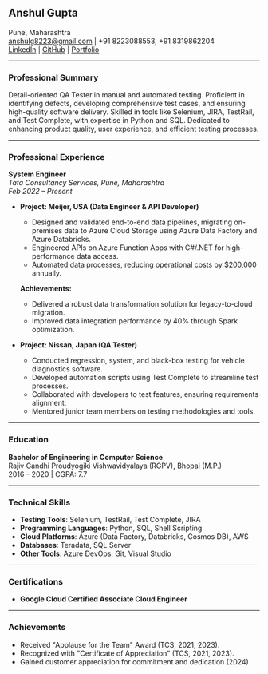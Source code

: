 ## **Anshul Gupta**  
Pune, Maharashtra  
anshulg8223@gmail.com | +91 8223088553, +91 8319862204  
[LinkedIn](https://www.linkedin.com/in/AnshulGupta) | [GitHub](https://github.com/AnshulGupta) | [Portfolio](https://anshulg8223.github.io)

---

### **Professional Summary**  
Detail-oriented QA Tester in manual and automated testing. Proficient in identifying defects, developing comprehensive test cases, and ensuring high-quality software delivery. Skilled in tools like Selenium, JIRA, TestRail, and Test Complete, with expertise in Python and SQL. Dedicated to enhancing product quality, user experience, and efficient testing processes.

---

### **Professional Experience**

**System Engineer**  
*Tata Consultancy Services, Pune, Maharashtra*  
*Feb 2022 – Present*  

- **Project: Meijer, USA (Data Engineer & API Developer)**  
  - Designed and validated end-to-end data pipelines, migrating on-premises data to Azure Cloud Storage using Azure Data Factory and Azure Databricks.  
  - Engineered APIs on Azure Function Apps with C#/.NET for high-performance data access.  
  - Automated data processes, reducing operational costs by $200,000 annually.  

  **Achievements:**  
  - Delivered a robust data transformation solution for legacy-to-cloud migration.  
  - Improved data integration performance by 40% through Spark optimization.  

- **Project: Nissan, Japan (QA Tester)**  
  - Conducted regression, system, and black-box testing for vehicle diagnostics software.  
  - Developed automation scripts using Test Complete to streamline test processes.  
  - Collaborated with developers to test features, ensuring requirements alignment.  
  - Mentored junior team members on testing methodologies and tools.  

---

### **Education**  
**Bachelor of Engineering in Computer Science**  
Rajiv Gandhi Proudyogiki Vishwavidyalaya (RGPV), Bhopal (M.P.)  
2016 – 2020 | CGPA: 7.7  

---

### **Technical Skills**  
- **Testing Tools**: Selenium, TestRail, Test Complete, JIRA  
- **Programming Languages**: Python, SQL, Shell Scripting  
- **Cloud Platforms**: Azure (Data Factory, Databricks, Cosmos DB), AWS  
- **Databases**: Teradata, SQL Server  
- **Other Tools**: Azure DevOps, Git, Visual Studio  

---

### **Certifications**  
- **Google Cloud Certified Associate Cloud Engineer**  

---

### **Achievements**  
- Received "Applause for the Team" Award (TCS, 2021, 2023).  
- Recognized with "Certificate of Appreciation" (TCS, 2021, 2023).  
- Gained customer appreciation for commitment and dedication (2024).

